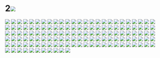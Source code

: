 # 2![](../img/2/00000001.jpg)
![](../img/2/00000002.jpg)
![](../img/2/00000003.jpg)
![](../img/2/00000004.jpg)
![](../img/2/00000005.jpg)
![](../img/2/00000006.jpg)
![](../img/2/00000007.jpg)
![](../img/2/00000008.jpg)
![](../img/2/00000009.jpg)
![](../img/2/00000010.jpg)
![](../img/2/00000011.jpg)
![](../img/2/00000012.jpg)
![](../img/2/00000013.jpg)
![](../img/2/00000014.jpg)
![](../img/2/00000015.jpg)
![](../img/2/00000016.jpg)
![](../img/2/00000017.jpg)
![](../img/2/00000018.jpg)
![](../img/2/00000019.jpg)
![](../img/2/00000020.jpg)
![](../img/2/00000021.jpg)
![](../img/2/00000022.jpg)
![](../img/2/00000023.jpg)
![](../img/2/00000024.jpg)
![](../img/2/00000025.jpg)
![](../img/2/00000026.jpg)
![](../img/2/00000027.jpg)
![](../img/2/00000028.jpg)
![](../img/2/00000029.jpg)
![](../img/2/00000030.jpg)
![](../img/2/00000031.jpg)
![](../img/2/00000032.jpg)
![](../img/2/00000033.jpg)
![](../img/2/00000034.jpg)
![](../img/2/00000035.jpg)
![](../img/2/00000036.jpg)
![](../img/2/00000037.jpg)
![](../img/2/00000038.jpg)
![](../img/2/00000039.jpg)
![](../img/2/00000040.jpg)
![](../img/2/00000041.jpg)
![](../img/2/00000042.jpg)
![](../img/2/00000043.jpg)
![](../img/2/00000044.jpg)
![](../img/2/00000045.jpg)
![](../img/2/00000046.jpg)
![](../img/2/00000047.jpg)
![](../img/2/00000048.jpg)
![](../img/2/00000049.jpg)
![](../img/2/00000050.jpg)
![](../img/2/00000051.jpg)
![](../img/2/00000052.jpg)
![](../img/2/00000053.jpg)
![](../img/2/00000054.jpg)
![](../img/2/00000055.jpg)
![](../img/2/00000056.jpg)
![](../img/2/00000057.jpg)
![](../img/2/00000058.jpg)
![](../img/2/00000059.jpg)
![](../img/2/00000060.jpg)
![](../img/2/00000061.jpg)
![](../img/2/00000062.jpg)
![](../img/2/00000063.jpg)
![](../img/2/00000064.jpg)
![](../img/2/00000065.jpg)
![](../img/2/00000066.jpg)
![](../img/2/00000067.jpg)
![](../img/2/00000068.jpg)
![](../img/2/00000069.jpg)
![](../img/2/00000070.jpg)
![](../img/2/00000071.jpg)
![](../img/2/00000072.jpg)
![](../img/2/00000073.jpg)
![](../img/2/00000074.jpg)
![](../img/2/00000075.jpg)
![](../img/2/00000076.jpg)
![](../img/2/00000077.jpg)
![](../img/2/00000078.jpg)
![](../img/2/00000079.jpg)
![](../img/2/00000080.jpg)
![](../img/2/00000081.jpg)
![](../img/2/00000082.jpg)
![](../img/2/00000083.jpg)
![](../img/2/00000084.jpg)
![](../img/2/00000085.jpg)
![](../img/2/00000086.jpg)
![](../img/2/00000087.jpg)
![](../img/2/00000088.jpg)
![](../img/2/00000089.jpg)
![](../img/2/00000090.jpg)
![](../img/2/00000091.jpg)
![](../img/2/00000092.jpg)
![](../img/2/00000093.jpg)
![](../img/2/00000094.jpg)
![](../img/2/00000095.jpg)
![](../img/2/00000096.jpg)
![](../img/2/00000097.jpg)
![](../img/2/00000098.jpg)
![](../img/2/00000099.jpg)
![](../img/2/00000100.jpg)
![](../img/2/00000101.jpg)
![](../img/2/00000102.jpg)
![](../img/2/00000103.jpg)
![](../img/2/00000104.jpg)
![](../img/2/00000105.jpg)
![](../img/2/00000106.jpg)
![](../img/2/00000107.jpg)
![](../img/2/00000108.jpg)
![](../img/2/00000109.jpg)
![](../img/2/00000110.jpg)
![](../img/2/00000111.jpg)
![](../img/2/00000112.jpg)
![](../img/2/00000113.jpg)
![](../img/2/00000114.jpg)
![](../img/2/00000115.jpg)
![](../img/2/00000116.jpg)
![](../img/2/00000117.jpg)
![](../img/2/00000118.jpg)
![](../img/2/00000119.jpg)
![](../img/2/00000120.jpg)
![](../img/2/00000121.jpg)
![](../img/2/00000122.jpg)
![](../img/2/00000123.jpg)
![](../img/2/00000124.jpg)
![](../img/2/00000125.jpg)
![](../img/2/00000126.jpg)
![](../img/2/00000127.jpg)
![](../img/2/00000128.jpg)
![](../img/2/00000129.jpg)
![](../img/2/00000130.jpg)
![](../img/2/00000131.jpg)
![](../img/2/00000132.jpg)
![](../img/2/00000133.jpg)
![](../img/2/00000134.jpg)
![](../img/2/00000135.jpg)
![](../img/2/00000136.jpg)
![](../img/2/00000137.jpg)
